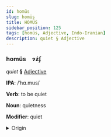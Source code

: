 ```yaml
---
id: homüs
slug: homüs
title: HOMÜS
sidebar_position: 125
tags: [homüs, Adjective, Indo-Iranian]
description: quiet § Adjective
---
```


### homüs&emsp;<span kind="abugida">ɂƶ́ʄ</span>

*quiet* **§** [Adjective](../../tags/Adjective)

**IPA**: /ˈhɑ.mus/

**Verb**: to be quiet

**Noun**: quietness

**Modifier**: quiet

<details>
    <summary>Origin</summary>
    Persian خَاموش xâmuš [xɒː.múːʃ]<br/>
    <em>Indo-Iranian Language Family</em>
</details>
